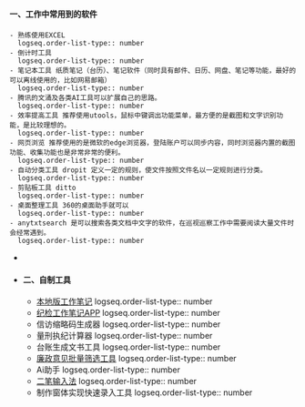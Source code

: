 #### 一、工作中常用到的软件
	- 熟练使用EXCEL
	  logseq.order-list-type:: number
	- 倒计时工具
	  logseq.order-list-type:: number
	- 笔记本工具 纸质笔记（台历）、笔记软件（同时具有邮件、日历、网盘、笔记等功能，最好的可以离线使用的，比如网易邮箱）
	  logseq.order-list-type:: number
	- 腾讯的文涌及各类AI工具可以扩展自己的思路。
	  logseq.order-list-type:: number
	- 效率提高工具 推荐使用utools，鼠标中键调出功能菜单，最方便的是截图和文字识别功能，是比较理想的。
	  logseq.order-list-type:: number
	- 网页浏览 推荐使用的是微软的edge浏览器，登陆账户可以同步内容，同时浏览器内置的截图功能、收集功能也是非常非常的便利。
	  logseq.order-list-type:: number
	- 自动分类工具 dropit 定义一定的规则，使文件按照文件名以一定规则进行分类。
	  logseq.order-list-type:: number
	- 剪贴板工具 ditto
	  logseq.order-list-type:: number
	- 桌面整理工具 360的桌面助手就可以
	  logseq.order-list-type:: number
	- anytxtsearch 是可以搜索各类文档中文字的软件，在巡视巡察工作中需要阅读大量文件时会经常遇到。
	  logseq.order-list-type:: number
-
- #### 二、自制工具
	- [本地版工作笔记](https://www.ibiji.cn/#/home/ben-di-bi-ji)
	  logseq.order-list-type:: number
	- [纪检工作笔记APP](https://www.ibiji.cn/#/home/jijianapp)
	  logseq.order-list-type:: number
	- 信访缩略码生成器
	  logseq.order-list-type:: number
	- 量刑执纪计算器
	  logseq.order-list-type:: number
	- 台账生成文书工具
	  logseq.order-list-type:: number
	- [廉政意见批量筛选工具](https://www.ibiji.cn/#/shai-xuan)
	  logseq.order-list-type:: number
	- Ai助手
	  logseq.order-list-type:: number
	- [二笔输入法](https://www.ibiji.cn/#/home/liang-bi)
	  logseq.order-list-type:: number
	- 制作窗体实现快速录入工具
	  logseq.order-list-type:: number